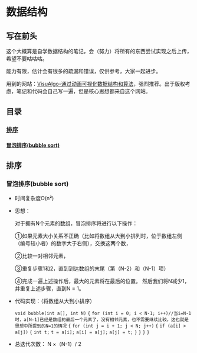 # 数据结构

## 写在前头

这个大概算是自学数据结构的笔记，会（努力）将所有的东西尝试实现之后上传，希望不要咕咕咕。

能力有限，估计会有很多的疏漏和错误，仅供参考，大家一起进步。

用到的网站：[VisuAlgo-通过动画可视化数据结构和算法](https://visualgo.net/en)，强烈推荐。出于版权考虑，笔记和代码会自己写一遍，但是核心思想都来自这个网站。

## 目录

### <a href='#1'>排序</a>

#### <a href='#1.1'>冒泡排序(bubble sort)</a>

## <a name='1'>排序</a>

### <a name='1.1'>冒泡排序(bubble sort)</a>

- 时间复杂度O(n²)

- 思想：

  对于拥有N个元素的数组，冒泡排序将进行以下操作：

  ①如果元素大小关系不正确（比如将数组从大到小排列时，位于数组左侧（编号较小者）的数字大于右侧），交换这两个数，

  ②比较一对相邻元素，

  ③重复步骤1和2，直到到达数组的末尾（第（N-2）和（N-1）项）

  ④完成一遍上述操作后，最大的元素将在最后的位置。 然后我们将N减少1，并重复上述步骤，直到N = 1。

- 代码实现：（将数组从大到小排序）

    `void bubble(int a[], int N)`
    `{`
        `for (int i = 0; i < N-1; i++)//当i=N-1时，a[N-1]已经是数组的最后一个元素了，没有相邻元素，也不需要继续比较。这也就是思想中所提到的N=1的情况`
        `{`
            `for (int j = i + 1; j < N; j++)`
            `{`
                `if (a[i] > a[j])`
                `{`
                    `int t;`
                    `t = a[i];`
                    `a[i] = a[j];`
                    `a[j] = t;`
                `}`
            `}`
        `}`
    `}`

- 总迭代次数： N ×（N-1）/ 2

  



